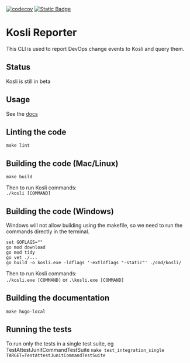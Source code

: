 [![codecov](https://codecov.io/gh/kosli-dev/cli/branch/main/graph/badge.svg?token=Z4Y53XIOKJ)](https://codecov.io/gh/kosli-dev/cli)
[![Static Badge](https://img.shields.io/badge/provenance-blue?style=plastic&link=https%3A%2F%2Fapp.kosli.com%2Fkosli-public%2Fflows%2Fcli-release%2Ftrails%2F)](https://app.kosli.com/kosli-public/flows/cli-release/trails/)

# Kosli Reporter

This CLI is used to report DevOps change events to Kosli and query them.

## Status

Kosli is still in beta

## Usage 

See the [docs](https://docs.kosli.com/client_reference/)

## Linting the code

`make lint`

## Building the code (Mac/Linux)

`make build`

Then to run Kosli commands:  
`./kosli [COMMAND]`

## Building the code (Windows)

Windows will not allow building using the makefile, so we need to run the commands directly in the terminal.

`set GOFLAGS=""`  
`go mod download`  
`go mod tidy`  
`go vet ./...`  
`go build -o kosli.exe -ldflags '-extldflags "-static"' ./cmd/kosli/`

Then to run Kosli commands:  
`./kosli.exe [COMMAND]` or `.\kosli.exe [COMMAND]`

## Building the documentation

`make hugo-local`

## Running the tests

To run only the tests in a single test suite, eg TestAttestJunitCommandTestSuite
`make test_integration_single TARGET=TestAttestJunitCommandTestSuite`
